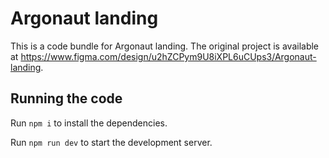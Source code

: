 
  # Argonaut landing

  This is a code bundle for Argonaut landing. The original project is available at https://www.figma.com/design/u2hZCPym9U8iXPL6uCUps3/Argonaut-landing.

  ## Running the code

  Run `npm i` to install the dependencies.

  Run `npm run dev` to start the development server.
  